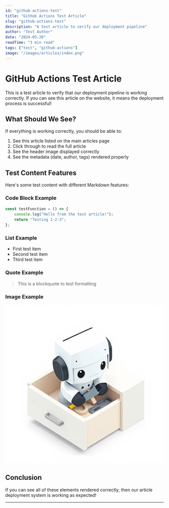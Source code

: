 ```yaml
---
id: "github-actions-test"
title: "GitHub Actions Test Article"
slug: "github-actions-test"
description: "A test article to verify our deployment pipeline"
author: "Test Author"
date: "2024-03-20"
readTime: "3 min read"
tags: ["test", "github-actions"]
image: "/images/articles/index.png"
---
```


# GitHub Actions Test Article

This is a test article to verify that our deployment pipeline is working correctly. If you can see this article on the website, it means the deployment process is successful!

## What Should We See?

If everything is working correctly, you should be able to:

1. See this article listed on the main articles page
2. Click through to read the full article
3. See the header image displayed correctly
4. See the metadata (date, author, tags) rendered properly

## Test Content Features


Here's some test content with different Markdown features:

### Code Block Example



```javascript
const testFunction = () => {
    console.log("Hello from the test article!");
    return "Testing 1-2-3";
};
```
  
 
### List Example

- First test item
- Second test item
- Third test item

### Quote Example

> This is a blockquote to test formatting

### Image Example

![Test Image](/images/articles/index.png)

## Conclusion

If you can see all of these elements rendered correctly, then our article deployment system is working as expected!

--- 

